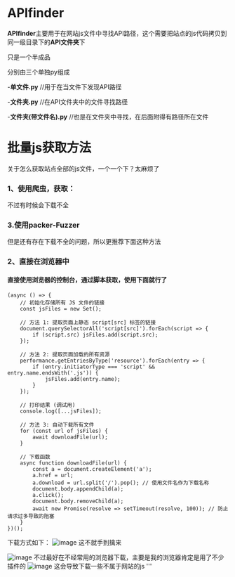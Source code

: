 # APIfinder
**APIfinder**主要用于在网站js文件中寻找API路径，这个需要把站点的js代码拷贝到同一级目录下的**API文件夹**下

  只是一个半成品

  分别由三个单独py组成

-**单文件.py**   //用于在当文件下发现API路径

-**文件夹.py**     //在API文件夹中的文件寻找路径

-**文件夹(带文件名).py**     //也是在文件夹中寻找，在后面附得有路径所在文件

# 批量js获取方法
关于怎么获取站点全部的js文件，一个一个下？太麻烦了
### 1、使用爬虫，获取：
不过有时候会下载不全
### 3.使用packer-Fuzzer
但是还有存在下载不全的问题，所以更推荐下面这种方法
### 2、直接在浏览器中
#### 直接使用浏览器的控制台，通过脚本获取，使用下面就行了


```
(async () => {
    // 初始化存储所有 JS 文件的链接
    const jsFiles = new Set();

    // 方法 1: 提取页面上静态 script[src] 标签的链接
    document.querySelectorAll('script[src]').forEach(script => {
        if (script.src) jsFiles.add(script.src);
    });

    // 方法 2: 提取页面加载的所有资源
    performance.getEntriesByType('resource').forEach(entry => {
        if (entry.initiatorType === 'script' && entry.name.endsWith('.js')) {
            jsFiles.add(entry.name);
        }
    });

    // 打印结果 (调试用)
    console.log([...jsFiles]);

    // 方法 3: 自动下载所有文件
    for (const url of jsFiles) {
        await downloadFile(url);
    }

    // 下载函数
    async function downloadFile(url) {
        const a = document.createElement('a');
        a.href = url;
        a.download = url.split('/').pop(); // 使用文件名作为下载名称
        document.body.appendChild(a);
        a.click();
        document.body.removeChild(a);
        await new Promise(resolve => setTimeout(resolve, 100)); // 防止请求过多导致的阻塞
    }
})();
```

下载方式如下：
![image](https://github.com/user-attachments/assets/55bc2acc-ebc7-474b-a759-ff54fc3626e4)
这不就手到擒来

![image](https://github.com/user-attachments/assets/bcbcd728-2dfd-4ed8-88bf-e1555f8fd062)
不过最好在不经常用的浏览器下载，主要是我的浏览器肯定是用了不少插件的
![image](https://github.com/user-attachments/assets/5721b0bd-6f64-4066-9586-b9584c50b47f)
这会导致下载一些不属于网站的js
'''
